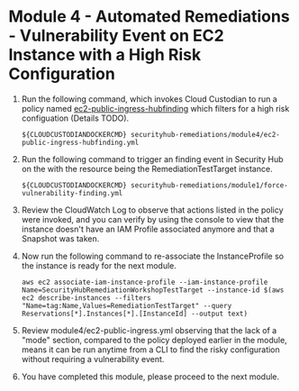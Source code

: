 # Module 4 - Automated Remediations - Vulnerability Event on EC2 Instance with a High Risk Configuration
1.  Run the following command, which invokes Cloud Custodian to run a policy named [ec2-public-ingress-hubfinding](https://github.com/FireballDWF/securityhub-remediations/blob/master/module4/ec2-public-ingress-hubfinding.yml) which filters for a high risk configuation (Details TODO).

        ${CLOUDCUSTODIANDOCKERCMD} securityhub-remediations/module4/ec2-public-ingress-hubfinding.yml

2.  Run the following command to trigger an finding event in Security Hub on the with the resource being the RemediationTestTarget instance.

        ${CLOUDCUSTODIANDOCKERCMD} securityhub-remediations/module1/force-vulnerability-finding.yml

3.  Review the CloudWatch Log to observe that actions listed in the policy were invoked, and you can verify by using the console to view that the instance doesn't have an IAM Profile associated anymore and that a Snapshot was taken.
4.  Now run the following command to re-associate the InstanceProfile so the instance is ready for the next module.

        aws ec2 associate-iam-instance-profile --iam-instance-profile Name=SecurityHubRemediationWorkshopTestTarget --instance-id $(aws ec2 describe-instances --filters "Name=tag:Name,Values=RemediationTestTarget" --query Reservations[*].Instances[*].[InstanceId] --output text)

5.  Review module4/ec2-public-ingress.yml observing that the lack of a "mode" section, compared to the policy deployed earlier in the module, means it can be run anytime from a CLI to find the risky configuration without requiring a vulnerability event.
6.  You have completed this module, please proceed to the next module.
